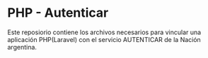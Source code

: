 # PHP - Autenticar
Este reposiorio contiene los archivos necesarios para vincular una aplicación PHP(Laravel)
con el servicio AUTENTICAR de la Nación argentina.